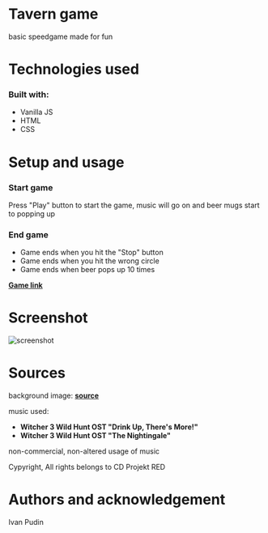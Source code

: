 # Tavern game

basic speedgame made for fun

# Technologies used

### Built with:

- Vanilla JS
- HTML
- CSS

# Setup and usage

### Start game

Press "Play" button to start the game, music will go on and beer mugs start to popping up

### End game

- Game ends when you hit the "Stop" button
- Game ends when you hit the wrong circle
- Game ends when beer pops up 10 times

[**Game link**](https://public.bc.fi/s2300108/speedgame/)

# Screenshot

![screenshot](content/webpage_screenshot.png)

# Sources

background image: [**source**](https://rare-gallery.com/838466-tavern-the-witcher-3-wild-hunt-men.html)

music used:

- **Witcher 3 Wild Hunt OST "Drink Up, There's More!"**
- **Witcher 3 Wild Hunt OST "The Nightingale"**

non-commercial, non-altered usage of music

Cypyright, All rights belongs to CD Projekt RED

# Authors and acknowledgement

Ivan Pudin
